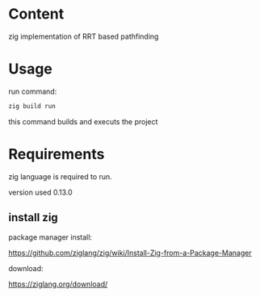 # Content
zig implementation of RRT based pathfinding
# Usage
run command:
```bash
zig build run
```
this command builds and executs the project
# Requirements
zig language is required to run.

version used 0.13.0
## install zig
package manager install:

https://github.com/ziglang/zig/wiki/Install-Zig-from-a-Package-Manager

download:

https://ziglang.org/download/